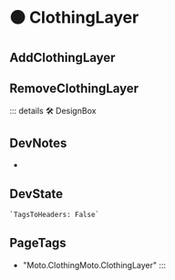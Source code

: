 
# 🟠 <moto>ClothingLayer</moto>

## AddClothingLayer

## RemoveClothingLayer

::: details 🛠 <dev>DesignBox</dev>

## DevNotes

-

## DevState

```py
`TagsToHeaders: False`
```

<h2>PageTags</h2>

- "Moto.ClothingMoto.ClothingLayer"
:::
